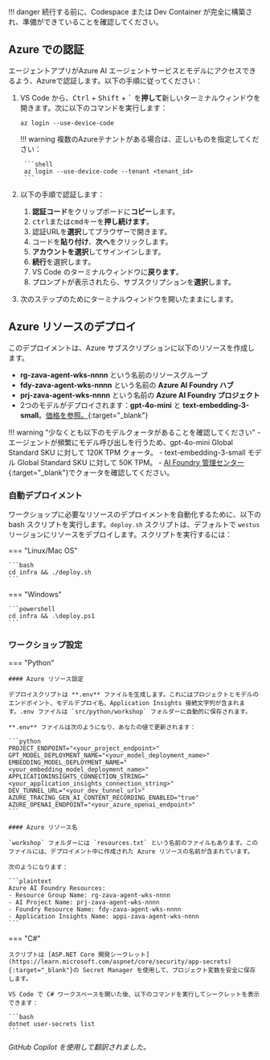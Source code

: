 !!! danger 
    続行する前に、Codespace または Dev Container が完全に構築され、準備ができていることを確認してください。

## Azure での認証

エージェントアプリがAzure AI エージェントサービスとモデルにアクセスできるよう、Azureで認証します。以下の手順に従ってください：

1. VS Code から、<kbd>Ctrl</kbd> + <kbd>Shift</kbd> + <kbd>`</kbd> を**押して**新しいターミナルウィンドウを開きます。次に以下のコマンドを実行します：

    ```shell
    az login --use-device-code
    ```

    !!! warning
        複数のAzureテナントがある場合は、正しいものを指定してください：

        ```shell
        az login --use-device-code --tenant <tenant_id>
        ```

2. 以下の手順で認証します：

    1. **認証コード**をクリップボードに**コピー**します。
    2. <kbd>ctrl</kbd>または<kbd>cmd</kbd>キーを**押し続けます**。
    3. 認証URLを**選択**してブラウザーで開きます。
    4. コードを**貼り付け**、**次へ**をクリックします。
    5. **アカウントを選択**してサインインします。
    6. **続行**を選択します。
    7. VS Code のターミナルウィンドウに**戻ります**。
    8. プロンプトが表示されたら、サブスクリプションを**選択**します。

3. 次のステップのためにターミナルウィンドウを開いたままにします。

## Azure リソースのデプロイ

このデプロイメントは、Azure サブスクリプションに以下のリソースを作成します。

- **rg-zava-agent-wks-nnnn** という名前のリソースグループ
- **fdy-zava-agent-wks-nnnn** という名前の **Azure AI Foundry ハブ**
- **prj-zava-agent-wks-nnnn** という名前の **Azure AI Foundry プロジェクト**
- 2つのモデルがデプロイされます：**gpt-4o-mini** と **text-embedding-3-small**。[価格を参照。](https://azure.microsoft.com/pricing/details/cognitive-services/openai-service/){:target="_blank"}

!!! warning "少なくとも以下のモデルクォータがあることを確認してください"
    - エージェントが頻繁にモデル呼び出しを行うため、gpt-4o-mini Global Standard SKU に対して 120K TPM クォータ。
    - text-embedding-3-small モデル Global Standard SKU に対して 50K TPM。
    - [AI Foundry 管理センター](https://ai.azure.com/managementCenter/quota){:target="_blank"}でクォータを確認してください。

### 自動デプロイメント

ワークショップに必要なリソースのデプロイメントを自動化するために、以下の bash スクリプトを実行します。`deploy.sh` スクリプトは、デフォルトで `westus` リージョンにリソースをデプロイします。スクリプトを実行するには：

=== "Linux/Mac OS"

    ```bash
    cd infra && ./deploy.sh
    ```

=== "Windows"

    ```powershell
    cd infra && .\deploy.ps1
    ```

<!-- !!! note "Windows では、`deploy.sh` の代わりに `deploy.ps1` を実行してください" -->

### ワークショップ設定

=== "Python"

    #### Azure リソース設定

    デプロイスクリプトは **.env** ファイルを生成します。これにはプロジェクトとモデルのエンドポイント、モデルデプロイ名、Application Insights 接続文字列が含まれます。.env ファイルは `src/python/workshop` フォルダーに自動的に保存されます。
    
    **.env** ファイルは次のようになり、あなたの値で更新されます：

    ```python
    PROJECT_ENDPOINT="<your_project_endpoint>"
    GPT_MODEL_DEPLOYMENT_NAME="<your_model_deployment_name>"
    EMBEDDING_MODEL_DEPLOYMENT_NAME="<your_embedding_model_deployment_name>"
    APPLICATIONINSIGHTS_CONNECTION_STRING="<your_application_insights_connection_string>"
    DEV_TUNNEL_URL="<your_dev_tunnel_url>"
    AZURE_TRACING_GEN_AI_CONTENT_RECORDING_ENABLED="true"
    AZURE_OPENAI_ENDPOINT="<your_azure_openai_endpoint>"
    ```

    #### Azure リソース名

    `workshop` フォルダーには `resources.txt` という名前のファイルもあります。このファイルには、デプロイメント中に作成された Azure リソースの名前が含まれています。

    次のようになります：

    ```plaintext
    Azure AI Foundry Resources:
    - Resource Group Name: rg-zava-agent-wks-nnnn
    - AI Project Name: prj-zava-agent-wks-nnnn
    - Foundry Resource Name: fdy-zava-agent-wks-nnnn
    - Application Insights Name: appi-zava-agent-wks-nnnn
    ```

=== "C#"

    スクリプトは [ASP.NET Core 開発シークレット](https://learn.microsoft.com/aspnet/core/security/app-secrets){:target="_blank"}の Secret Manager を使用して、プロジェクト変数を安全に保存します。

    VS Code で C# ワークスペースを開いた後、以下のコマンドを実行してシークレットを表示できます：

    ```bash
    dotnet user-secrets list
    ```

*GitHub Copilot を使用して翻訳されました。*
